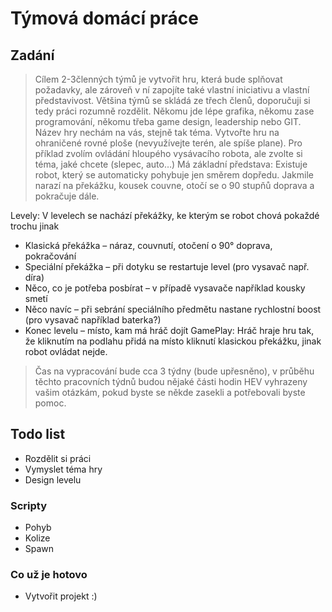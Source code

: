 # Týmová domácí práce
## Zadání 

>Cílem 2-3členných týmů je vytvořit hru, která bude splňovat požadavky, ale zároveň v ní zapojíte také vlastní iniciativu a vlastní představivost. 
Většina týmů se skládá ze třech členů, doporučuji si tedy práci rozumně rozdělit. Někomu jde lépe grafika, někomu zase programování, někomu třeba game design, leadership nebo GIT. 
Název hry nechám na vás, stejně tak téma. 
Vytvořte hru na ohraničené rovné ploše (nevyužívejte terén, ale spíše plane). Pro příklad zvolím ovládání hloupého vysávacího robota, ale zvolte si téma, jaké chcete (slepec, auto…)
Má základní představa: Existuje robot, který se automaticky pohybuje jen směrem dopředu. Jakmile narazí na překážku, kousek couvne, otočí se o 90 stupňů doprava a pokračuje dále. 

Levely: V levelech se nachází překážky, ke kterým se robot chová pokaždé trochu jinak
-	Klasická překážka – náraz, couvnutí, otočení o 90° doprava, pokračování
-	Speciální překážka – při dotyku se restartuje level (pro vysavač např. díra)
-	Něco, co je potřeba posbírat – v případě vysavače například kousky smetí
-	Něco navíc – při sebrání speciálního předmětu nastane rychlostní boost (pro vysavač například baterka?)
-	Konec levelu – místo, kam má hráč dojít
GamePlay: Hráč hraje hru tak, že kliknutím na podlahu přidá na místo kliknutí klasickou překážku, jinak robot ovládat nejde.

>Čas na vypracování bude cca 3 týdny (bude upřesněno), v průběhu těchto pracovních týdnů budou nějaké části hodin HEV vyhrazeny vašim otázkám, pokud byste se někde zasekli a potřebovali byste pomoc.

## Todo list
- Rozdělit si práci
- Vymyslet téma hry
- Design levelu
 
### Scripty
- Pohyb
- Kolize
- Spawn

### Co už je hotovo
- Vytvořit projekt :)

